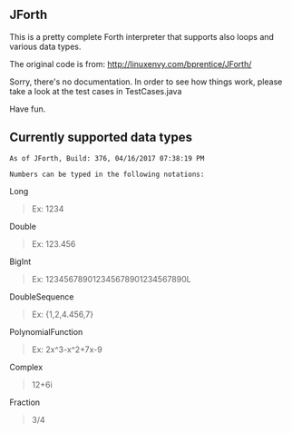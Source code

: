 **JForth**
----------

This is a pretty complete Forth interpreter that supports also loops and various data types.

The original code is from: http://linuxenvy.com/bprentice/JForth/

Sorry, there's no documentation. In order to see how things work, please take a look at the test cases
in TestCases.java

Have fun.

Currently supported data types
------------------------------
`As of JForth, Build: 376, 04/16/2017 07:38:19 PM`

`Numbers can be typed in the following notations:`

Long
> Ex: 1234

Double
> Ex: 123.456

BigInt
> Ex: 123456789012345678901234567890L

DoubleSequence
> Ex: {1,2,4.456,7}

PolynomialFunction
> Ex: 2x^3-x^2+7x-9 

Complex
> 12+6i

Fraction
> 3/4

